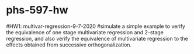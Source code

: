 # phs-597-hw
#HW1: multivar-regression-9-7-2020
#simulate a simple example to verify the equivalence of one stage multivariate regression and 2-stage regression, and also verify the equivalence of multivariate regression to the effects obtained from successive orthogonalization. 
